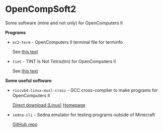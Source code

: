 # OpenCompSoft2
Some software (mine and not only) for OpenComputers II

**Programs**
* `oc2-term` - OpenComputers II terminal file for terminfo

   See [this text](https://github.com/Bs0Dd/OpenCompSoft2/blob/main/oc2-term/README.md)
* `tint` - TINT Is Not Tetris(tm) for OpenComputers II

   See [this text](https://github.com/Bs0Dd/OpenCompSoft2/blob/main/tint/README.md)
   
**Some useful software**
* `riscv64-linux-musl-cross` - GCC cross-compiler to make programs for OpenComputers II

   [Direct download (Linux)](https://musl.cc/riscv64-linux-musl-cross.tgz)
   [Homepage](https://musl.cc)
* `sedna-cli` - Sedna emulator for testing programs outside of Minecraft

   [GitHub repo](https://github.com/fnuecke/sedna-cli)
